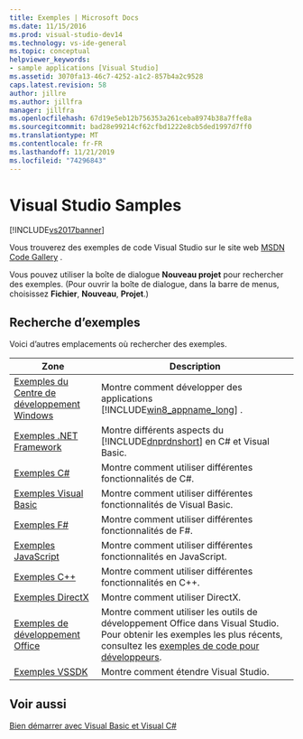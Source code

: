 ```yaml
---
title: Exemples | Microsoft Docs
ms.date: 11/15/2016
ms.prod: visual-studio-dev14
ms.technology: vs-ide-general
ms.topic: conceptual
helpviewer_keywords:
- sample applications [Visual Studio]
ms.assetid: 3070fa13-46c7-4252-a1c2-857b4a2c9528
caps.latest.revision: 58
author: jillre
ms.author: jillfra
manager: jillfra
ms.openlocfilehash: 67d19e5eb12b756353a261ceba8974b38a7ffe8a
ms.sourcegitcommit: bad28e99214cf62cfbd1222e8cb5ded1997d7ff0
ms.translationtype: MT
ms.contentlocale: fr-FR
ms.lasthandoff: 11/21/2019
ms.locfileid: "74296843"
---
```

# <a name="visual-studio-samples"></a>Visual Studio Samples
[!INCLUDE[vs2017banner](../includes/vs2017banner.md)]

Vous trouverez des exemples de code Visual Studio sur le site web [MSDN Code Gallery](https://go.microsoft.com/fwlink/?LinkID=127810) .

 Vous pouvez utiliser la boîte de dialogue **Nouveau projet** pour rechercher des exemples. (Pour ouvrir la boîte de dialogue, dans la barre de menus, choisissez **Fichier**, **Nouveau**, **Projet**.)

## <a name="finding-samples"></a>Recherche d’exemples
 Voici d’autres emplacements où rechercher des exemples.

|Zone|Description|
|----------|-----------------|
|[Exemples du Centre de développement Windows](https://go.microsoft.com/fwlink/?LinkID=255278)|Montre comment développer des applications [!INCLUDE[win8_appname_long](../includes/win8-appname-long-md.md)] .|
|[Exemples .NET Framework](https://msdn.microsoft.com/177055f8-4a1f-43e7-aee6-995c196079b1)|Montre différents aspects du [!INCLUDE[dnprdnshort](../includes/dnprdnshort-md.md)] en C# et Visual Basic.|
|[Exemples C#](https://docs.microsoft.com/samples/browse/?languages=csharp)|Montre comment utiliser différentes fonctionnalités de C#.|
|[Exemples Visual Basic](https://docs.microsoft.com/samples/browse/?languages=vb)|Montre comment utiliser différentes fonctionnalités de Visual Basic.|
|[Exemples F#](https://docs.microsoft.com/samples/browse/?languages=fsharp)|Montre comment utiliser différentes fonctionnalités de F#.|
|[Exemples JavaScript](https://docs.microsoft.com/samples/browse/?languages=javascript)|Montre comment utiliser différentes fonctionnalités en JavaScript.|
|[Exemples C++](https://docs.microsoft.com/samples/browse/?languages=cpp)|Montre comment utiliser différentes fonctionnalités en C++.|
|[Exemples DirectX](https://docs.microsoft.com/samples/browse/?products=xbox)|Montre comment utiliser DirectX.|
|[Exemples de développement Office](https://docs.microsoft.com/samples/browse/?products=office)|Montre comment utiliser les outils de développement Office dans Visual Studio. Pour obtenir les exemples les plus récents, consultez les [exemples de code pour développeurs](https://go.microsoft.com/fwlink/?LinkID=248199).|
|[Exemples VSSDK](https://aka.ms/vs2015sdksamples)|Montre comment étendre Visual Studio.|

## <a name="see-also"></a>Voir aussi
 [Bien démarrer avec Visual Basic et Visual C#](../ide/getting-started-with-visual-csharp-and-visual-basic.md)
